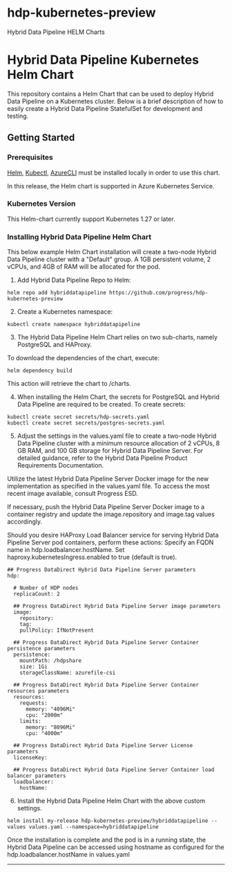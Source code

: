 # hdp-kubernetes-preview
Hybrid Data Pipeline HELM Charts

# Hybrid Data Pipeline Kubernetes Helm Chart

This repository contains a Helm Chart that can be used to deploy Hybrid Data Pipeline on a Kubernetes cluster. Below is a brief description of how to easily create a Hybrid Data Pipeline StatefulSet for development and testing.

## Getting Started

### Prerequisites

[Helm](https://helm.sh/docs/intro/install/), [Kubectl](https://kubernetes.io/docs/tasks/tools/), [AzureCLI](https://learn.microsoft.com/en-us/cli/azure/install-azure-cli) must be installed locally in order to use this chart.

In this release, the Helm chart is supported in Azure Kubernetes Service.

### Kubernetes Version

This Helm-chart currently support Kubernetes 1.27 or later.
 
### Installing Hybrid Data Pipeline Helm Chart

This below example Helm Chart installation will create a two-node Hybrid Data Pipeline cluster with a "Default" group. A 1GB persistent volume, 2 vCPUs, and 4GB of RAM will be allocated for the pod.

1. Add Hybrid Data Pipeline Repo to Helm:
```
helm repo add hybriddatapipeline https://github.com/progress/hdp-kubernetes-preview
```
2. Create a Kubernetes namespace:
```
kubectl create namespace hybriddatapipeline
```
3. The Hybrid Data Pipeline Helm Chart relies on two sub-charts, namely PostgreSQL and HAProxy.

To download the dependencies of the chart, execute:
```
helm dependency build
```
This action will retrieve the chart to /charts.

4. When installing the Helm Chart, the secrets for PostgreSQL and Hybrid Data Pipeline are required to be created. To create secrets:
```
kubectl create secret secrets/hdp-secrets.yaml
kubectl create secret secrets/postgres-secrets.yaml
```

5. Adjust the settings in the values.yaml file to create a two-node Hybrid Data Pipeline cluster with a minimum resource allocation of 2 vCPUs, 8 GB RAM, and 100 GB storage for Hybrid Data Pipeline Server. For detailed guidance, refer to the Hybrid Data Pipeline Product Requirements Documentation.

Utilize the latest Hybrid Data Pipeline Server Docker image for the new implementation as specified in the values.yaml file. To access the most recent image available, consult Progress ESD.

If necessary, push the Hybrid Data Pipeline Server Docker image to a container registry and update the image.repository and image.tag values accordingly.

Should you desire HAProxy Load Balancer service for serving Hybrid Data Pipeline Server pod containers, perform these actions:
    Specify an FQDN name in hdp.loadbalancer.hostName.
    Set haproxy.kubernetesIngress.enabled to true (default is true).

```
## Progress DataDirect Hybrid Data Pipeline Server parameters
hdp:

  # Number of HDP nodes
  replicaCount: 2

  ## Progress DataDirect Hybrid Data Pipeline Server image parameters
  image:
    repository: 
    tag: 
    pullPolicy: IfNotPresent
    
  ## Progress DataDirect Hybrid Data Pipeline Server Container persistence parameters
  persistence:    
    mountPath: /hdpshare
    size: 1Gi
    storageClassName: azurefile-csi

  ## Progress DataDirect Hybrid Data Pipeline Server Container resources parameters
  resources:
    requests:
      memory: "4096Mi"
      cpu: "2000m"
    limits:
      memory: "8096Mi"
      cpu: "4000m"

  ## Progress DataDirect Hybrid Data Pipeline Server License parameters
  licenseKey:
  
  ## Progress DataDirect Hybrid Data Pipeline Server Container load balancer parameters
  loadbalancer:
    hostName: 
```
6. Install the Hybrid Data Pipeline Helm Chart with the above custom settings.
```
helm install my-release hdp-kubernetes-preview/hybriddatapipeline --values values.yaml --namespace=hybriddatapipeline
```
Once the installation is complete and the pod is in a running state, the Hybrid Data Pipeline can be accessed using hostname as configured for the hdp.loadbalancer.hostName in values.yaml
****
